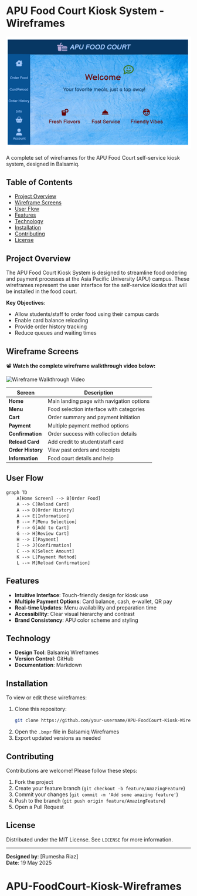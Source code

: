 # APU Food Court Kiosk System - Wireframes

![APU Food Court Kiosk Banner](wireframes/welcome.png)

A complete set of wireframes for the APU Food Court self-service kiosk system, designed in Balsamiq.

## Table of Contents
- [Project Overview](#project-overview)
- [Wireframe Screens](#wireframe-screens)
- [User Flow](#user-flow)
- [Features](#features)
- [Technology](#technology)
- [Installation](#installation)
- [Contributing](#contributing)
- [License](#license)

## Project Overview

The APU Food Court Kiosk System is designed to streamline food ordering and payment processes at the Asia Pacific University (APU) campus. These wireframes represent the user interface for the self-service kiosks that will be installed in the food court.

**Key Objectives**:
- Allow students/staff to order food using their campus cards
- Enable card balance reloading
- Provide order history tracking
- Reduce queues and waiting times

## Wireframe Screens

📽️ **Watch the complete wireframe walkthrough video below:**

![Wireframe Walkthrough Video](wireframes/wireframes(APUfoodcourt.mp4))


| Screen | Description |
|--------|-------------|
| **Home** | Main landing page with navigation options |
| **Menu** | Food selection interface with categories |
| **Cart** | Order summary and payment initiation |
| **Payment** | Multiple payment method options |
| **Confirmation** | Order success with collection details |
| **Reload Card** | Add credit to student/staff card |
| **Order History** | View past orders and receipts |
| **Information** | Food court details and help |

## User Flow

```mermaid
graph TD
    A[Home Screen] --> B[Order Food]
    A --> C[Reload Card]
    A --> D[Order History]
    A --> E[Information]
    B --> F[Menu Selection]
    F --> G[Add to Cart]
    G --> H[Review Cart]
    H --> I[Payment]
    I --> J[Confirmation]
    C --> K[Select Amount]
    K --> L[Payment Method]
    L --> M[Reload Confirmation]
```

## Features

- **Intuitive Interface**: Touch-friendly design for kiosk use
- **Multiple Payment Options**: Card balance, cash, e-wallet, QR pay
- **Real-time Updates**: Menu availability and preparation time
- **Accessibility**: Clear visual hierarchy and contrast
- **Brand Consistency**: APU color scheme and styling

## Technology

- **Design Tool**: Balsamiq Wireframes
- **Version Control**: GitHub
- **Documentation**: Markdown

## Installation

To view or edit these wireframes:

1. Clone this repository:
   ```bash
   git clone https://github.com/your-username/APU-FoodCourt-Kiosk-Wireframes.git
   ```
2. Open the `.bmpr` file in Balsamiq Wireframes
3. Export updated versions as needed

## Contributing

Contributions are welcome! Please follow these steps:

1. Fork the project
2. Create your feature branch (`git checkout -b feature/AmazingFeature`)
3. Commit your changes (`git commit -m 'Add some amazing feature'`)
4. Push to the branch (`git push origin feature/AmazingFeature`)
5. Open a Pull Request

## License

Distributed under the MIT License. See `LICENSE` for more information.

---

**Designed by**: [Rumesha Riaz]  
**Date**: 19 May 2025
# APU-FoodCourt-Kiosk-Wireframes
